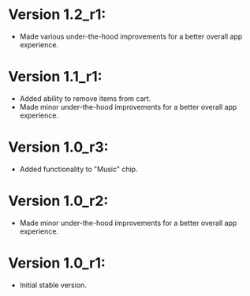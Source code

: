 # Version 1.2_r1:
- Made various under-the-hood improvements for a better overall app experience.

# Version 1.1_r1:
- Added ability to remove items from cart.
- Made minor under-the-hood improvements for a better overall app experience.

# Version 1.0_r3:
- Added functionality to "Music" chip.

# Version 1.0_r2:
- Made minor under-the-hood improvements for a better overall app experience.

# Version 1.0_r1:
- Initial stable version.